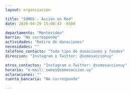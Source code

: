 ```yaml
---
layout: organizacion

title: "SOMOS - Acción en Red"
date: 2020-04-29 15:06:43 -0300

departamento: "Montevideo"
barrio: "No corresponde"
actividades: "Retiro de donaciones"
necesidades: ""
telefono_contacto: "Todo tipo de donaciones y fondos"
direccion: "Instagram o Twitter: @somosaccionuy"

otros_contactos: "Instagram o Twitter: @somosaccionuy"
horario: "e-mail: somos@somosaccion.uy"
aclaraciones: ""
cuenta_bancaria: "No corresponde"

---
```

